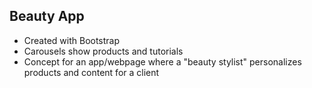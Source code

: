 ## Beauty App
- Created with Bootstrap
- Carousels show products and tutorials
- Concept for an app/webpage where a "beauty stylist" personalizes products and content for a client
